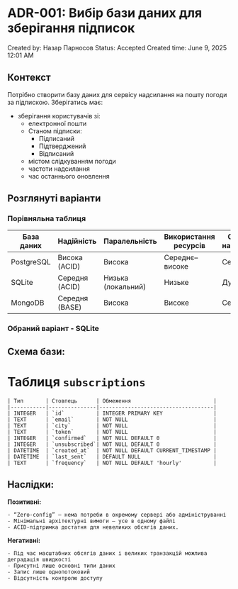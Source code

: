 # ADR-001: Вибір бази даних для зберігання підписок

Created by: Назар Парносов
Status: Accepted
Created time: June 9, 2025 12:01 AM

## Контекст

Потрібно створити базу даних для сервісу надсилання на пошту погоди за підпискою. Зберігатись має:

- зберігання користувачів зі:
    - електронної пошти
    - Станом підписки:
        - Підписаний
        - Підтверджений
        - Відписаний
    - містом слідкуванням погоди
    - частоти надсилання
    - час останнього оновлення

## Розглянуті варіанти
### Порівняльна таблиця

| База даних | Надійність     | Паралельність      | Використання ресурсів | Складність налаштування | Розширюваність        |
| ---------- | -------------- | ------------------ | --------------------- | ----------------------- | --------------------- |
| PostgreSQL | Висока (ACID)  | Висока             | Середнє–високе        | Середня                 | Висока (реплікація)   |
| SQLite     | Середня (ACID) | Низька (локальний) | Низьке                | Дуже низька             | Низька (файлова БД)   |
| MongoDB    | Середня (BASE) | Висока             | Високе                | Середня                 | Дуже висока (шардінг) |


### Обраний варіант - **SQLite**

## Схема бази:

# Таблиця `subscriptions`

    | Тип       | Стовпець      | Обмеження                          |
    |-----------|---------------|------------------------------------|
    | INTEGER   | `id`          | INTEGER PRIMARY KEY                |
    | TEXT      | `email`       | NOT NULL                           |
    | TEXT      | `city`        | NOT NULL                           |
    | TEXT      | `token`       | NOT NULL                           |
    | INTEGER   | `confirmed`   | NOT NULL DEFAULT 0                 |
    | INTEGER   | `unsubscribed`| NOT NULL DEFAULT 0                 |
    | DATETIME  | `created_at`  | NOT NULL DEFAULT CURRENT_TIMESTAMP |
    | DATETIME  | `last_sent`   | DEFAULT NULL                       |
    | TEXT      | `frequency`   | NOT NULL DEFAULT 'hourly'          |

## Наслідки:

**Позитивні:**

    - “Zero-config” — нема потреби в окремому сервері або адмініструванні
    - Мінімальні архітектурні вимоги — усе в одному файлі
    - ACID‑підтримка достатня для невеликих обсягів даних.

**Негативні:**

    - Під час масштабних обсягів даних і великих транзакцій можлива деградація швидкості
    - Присутні лише основні типи даних
    - Запис лише однопотоковий
    - Відсутність контролю доступу